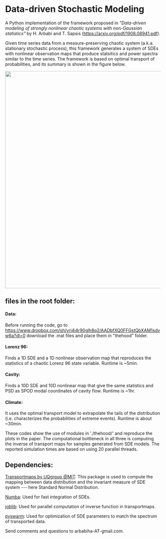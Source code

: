 # Data-driven Stochastic Modeling
A Python implementation of the framework proposed in  *"Data-driven modeling of strongly nonlinear chaotic systems with non-Gaussian statistics"*
 by H. Arbabi and T. Sapsis (https://arxiv.org/pdf/1908.08941.pdf). 
 
Given time series data from a measure-preserving chaotic system (a.k.a. stationary stochastic process), this framework generates a system of SDEs with nonlinear observation maps that produce statsitics and power spectra similar to the time series. The framework is based on optimal transport of probabilities, and its summary is shown in the figure below.

<img src="https://github.com/arbabiha/StochasticModelingwData/blob/master/thehood/FrameworkSketch.png" width="700">

## files in the root folder:

#### Data: 
Before running the code, go to https://www.dropbox.com/sh/yri4i4r90glh8q2/AADbfXQ0FFGstQbXAM1sdvw6a?dl=0 download the .mat files and place them in "thehood" folder.

#### Lorenz 96: 
Finds a 1D SDE and a 1D nonlinear observation map that reproduces the statistics of a chaotic Lorenz 96 state variable. Runtime is ~5min.

#### Cavity: 
Finds a 10D SDE and 10D nonlinear map that give the same statistics and PSD as SPOD modal coordinates of cavity flow. Runtime is ~1hr.

#### Climate: 
It uses the optimal transport model to extrapolate the tails of the distribution (i.e. characterizes the probabilities of extreme events). Runtime is about ~30min.

These codes show the use of modules in './thehood/' and reproduce the plots in the paper. The computational bottleneck in all three is computing the inverse of transport maps for samples generated from SDE models. The reported simulation times are based on using 20 parallel threads.

## Dependencies:

[Transportmaps by UQgroup @MIT](https://transportmaps.mit.edu/docs/): This package is used to compute the mapping between data distribution and the invariant measure of SDE system --- here Standard Normal Distribution.

[Numba](https://numba.pydata.org/): Used for fast integration of SDEs.

[joblib](https://joblib.readthedocs.io/en/latest/): Used for parallel computation of inverse function in transportmaps.

[pyswarm](https://pythonhosted.org/pyswarm/): Used for optimization of SDE parameters to match the spectrum of transported data.

Send comments and questions to arbabiha-AT-gmail.com.

